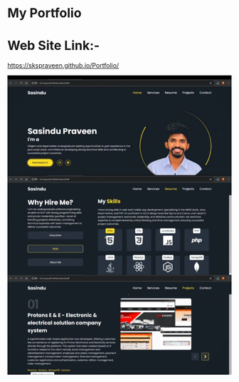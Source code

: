 # My Portfolio

# Web Site Link:-
 https://skspraveen.github.io/Portfolio/

![Alt Text](https://github.com/SKSpraveen/Portfolio/blob/main/portfolio.jpeg?raw=true)    


